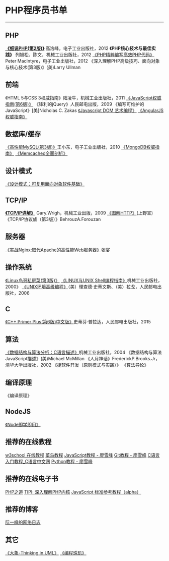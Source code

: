 # PHP程序员书单

---


## PHP
**[《细说PHP(第2版)》](http://www.jb51.net/books/105314.html)** 高洛峰，电子工业出版社，2012
**《PHP核心技术与最佳实践》** 列旭松、陈文，机械工业出版社，2012
[《PHP精粹编写高效PHP代码》](http://www.jb51.net/books/218921.html)Peter MacIntyre，电子工业出版社，2012
《深入理解PHP高级技巧、面向对象与核心技术(第3版)》(美)Larry Ullman

## 前端
《HTML 5与CSS 3权威指南》陆凌牛，机械工业出版社，2011
[《JavaScript权威指南(第6版)》](http://www.jb51.net/books/73981.html)
《锋利的jQuery》人民邮电出版，2009
《编写可维护的JavaScript》[美]Nicholas C. Zakas
[《Javascript DOM 艺术编程》](http://pan.baidu.com/s/1gdAIRPx)
[《AngularJS权威指南》](http://pan.baidu.com/s/1eQjUwWa)


## 数据库/缓存
[《高性能MySQL(第3版)》](http://www.linuxidc.com/Linux/2014-10/108464.htm)王小东，电子工业出版社，2010
[《MongoDB权威指南》](http://pan.baidu.com/s/1jGp8Wya)
[《Memcached全面剖析》](http://pan.baidu.com/s/1eQktDr8)

## 设计模式
[《设计模式：可复用面向对象软件基础》](http://pan.baidu.com/s/1eQ8Fiwi)

## TCP/IP
**[《TCP/IP详解》](http://www.3987.com/xiazai/2/48/158/40780.html)** Gary.Wrigh，机械工业出版，2009
[《图解HTTP》](http://pan.baidu.com/s/1pJOFP2r)(上野宣)
《TCP/IP协议族（第3版）》BehrouzA.Forouzan

## 服务器
[《实战Nginx:取代Apache的高性能Web服务器》](http://download.csdn.net/download/q782115868/4704817)张宴

## 操作系统
[《Linux鸟哥私房菜(第3版)》](http://www.ifunmac.com/2013/05/linux-basic-niao3/)
[《LINUX与UNIX Shell编程指南》](http://www.jb51.net/books/58118.html)机械工业出版社，2000》
[《UNIX环境高级编程》](http://download.csdn.net/download/fengfengdiandia/4372834)（美）理查德·史蒂文斯、（美）拉戈，人民邮电出版社，2006

## C
[《C++ Primer Plus(第6版)中文版》](http://www.linuxidc.com/Linux/2014-05/101227.htm)史蒂芬·普拉达，人民邮电出版社，2015

## 算法
[《数据结构与算法分析：C语言描述》](http://www.linuxidc.com/Linux/2014-04/99735.htm)机械工业出版社，2004
《数据结构与算法JavaScript描述》(美)Michael McMillan
《人月神话》FrederickP.Brooks.Jr，清华大学出版社，2002
《捷软件开发（原则模式与实践）》
《算法导论》

## 编译原理
《编译原理》



## NodeJS
[《Node即学即用》](http://pan.baidu.com/s/1dDppfWH)

## 推荐的在线教程
[w3school 在线教程](http://www.w3school.com.cn/)
[菜鸟教程](http://www.runoob.com/)
[JavaScript教程 - 廖雪峰](http://www.liaoxuefeng.com/wiki/001434446689867b27157e896e74d51a89c25cc8b43bdb3000)
[Git教程 - 廖雪峰](http://www.liaoxuefeng.com/wiki/0013739516305929606dd18361248578c67b8067c8c017b000)
[C语言入门教程_C语言中文网](http://c.biancheng.net/cpp/u/jiaocheng/)
[Python教程 - 廖雪峰](http://www.liaoxuefeng.com/wiki/0014316089557264a6b348958f449949df42a6d3a2e542c000)


## 推荐的在线电子书
[PHP之道](http://wulijun.github.io/php-the-right-way/)
[TIPI: 深入理解PHP内核](http://www.php-internals.com/)
[JavaScript 标准参考教程（alpha）
](http://javascript.ruanyifeng.com/)

## 推荐的博客
[阮一峰的网络日志](http://www.ruanyifeng.com/blog/)

## 其它
[《大象-Thinking in UML》](http://pan.baidu.com/s/1o6mLCb4)
[《编程珠玑》](http://pan.baidu.com/share/link?shareid=2216829899&uk=1646533095)





